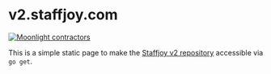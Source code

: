 # v2.staffjoy.com

[![Moonlight contractors](https://www.moonlightwork.com/shields/go.svg)](https://www.moonlightwork.com/for/go?referredByUserID=1&referralProgram=maintainer&referrerName=Staffjoy)

This is a simple static page to make the [Staffjoy v2 repository](https://github.com/staffjoy/v2) accessible via `go get`. 
